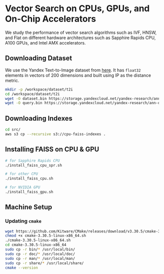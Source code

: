 # Vector Search on CPUs, GPUs, and On-Chip Accelerators

We study the performance of vector search algorithms such as IVF, HNSW, and Flat on 
different hardware architectures such as Sapphire Rapids CPU, A100 GPUs, and Intel AMX
accelerators. 

## Downloading Dataset

We use the Yandex Text-to-Image dataset from [here](https://big-ann-benchmarks.com/neurips21.html).
It has `float32` elements in vectors of 200 dimensions and built using IP as the distance metric.

```bash
mkdir -p /workspace/dataset/t2i
cd /workspace/dataset/t2i
wget -O dataset.bin https://storage.yandexcloud.net/yandex-research/ann-datasets/T2I/query.learn.50M.fbin
wget -O query.bin https://storage.yandexcloud.net/yandex-research/ann-datasets/T2I/query.public.100K.fbin
```

## Downloading Indexes

```bash
cd src/
aws s3 cp --recursive s3://cpu-faiss-indexes .
```

## Installing FAISS on CPU & GPU

```bash
# for Sapphire Rapids CPU
./install_faiss_cpu_spr.sh

# for other CPU
./install_faiss_cpu.sh

# for NVIDIA GPU
./install_faiss_gpu.sh
```

## Machine Setup

### Updating `cmake`

```bash
wget https://github.com/Kitware/CMake/releases/download/v3.30.5/cmake-3.30.5-linux-x86_64.sh
chmod +x cmake-3.30.5-linux-x86_64.sh
./cmake-3.30.5-linux-x86_64.sh
cd cmake-3.30.5-linux-x86_64
sudo cp -r bin/* /usr/local/bin/
sudo cp -r doc/* /usr/local/doc/
sudo cp -r man/* /usr/local/man/
sudo cp -r share/* /usr/local/share/
cmake --version
```
